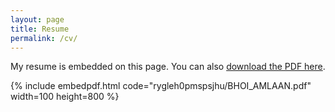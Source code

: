 ```yaml
---
layout: page
title: Resume
permalink: /cv/
---
```

<!---
To get this link, upload to dropbox and then open the file on the dropbox website. Click sharing and then generate the link. Use that link below. Make sure that the link is of the form: https://www.dropbox.com/s/ALPHANUMERICSTRING/fname.pdf
-->
My resume is embedded on this page. You can also [download the PDF here](https://www.dropbox.com/s/rygleh0pmspsjhu/BHOI_AMLAAN.pdf).

{% include embedpdf.html code="rygleh0pmspsjhu/BHOI_AMLAAN.pdf" width=100 height=800 %}

